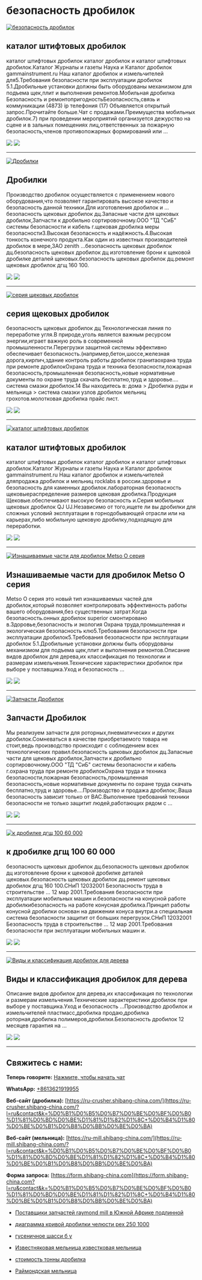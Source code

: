 # безопасность дробилок

<a href="https://swt.shibang-china.com/?l=ru&img&k=%D0%B1%D0%B5%D0%B7%D0%BE%D0%BF%D0%B0%D1%81%D0%BD%D0%BE%D1%81%D1%82%D1%8C+%D0%B4%D1%80%D0%BE%D0%B1%D0%B8%D0%BB%D0%BE%D0%BA" target="_blank">![безопасность дробилок](http://static.shibang-china.com/all-800x300/980.jpg)</a>

## каталог штифтовых дробилок
каталог штифтовых дробилок каталог дробилок и каталог штифтовых дробилок.Каталог Журналы и газеты Наука и Каталог дробилок gammainstrument.ru Наш каталог дробилок и измельчителей для5.Требования безопасности при эксплуатации дробилок 5.1.Дробильные установки должны быть оборудованы механизмом для подъема щек,плит и выполнения ремонтов.Мобильная дробилка Безопасность и ремонтопригодностьБезопасность,связь и коммуникации (4873) ip телефония (17) Объявляется открытый запрос.Прочитайте больше.Чат с продажами.Преимущества мобильных дробилок.7) при проведении мероприятий организуется дежурство на сцене и в зальных помещениях лиц,ответственных за пожарную безопасность,членов противопожарных формирований или …


<a href="https://whatsapp.shibangsoft.com/WhatsApp.php" target="_blank" title="WhatsApp">![](http://static.shibang-china.com/icon/whatsapp.png)</a> <a href="https://swt.shibang-china.com/?l=ru&icon&k=%D0%B1%D0%B5%D0%B7%D0%BE%D0%BF%D0%B0%D1%81%D0%BD%D0%BE%D1%81%D1%82%D1%8C+%D0%B4%D1%80%D0%BE%D0%B1%D0%B8%D0%BB%D0%BE%D0%BA" target="_blank">![](http://static.shibang-china.com/icon/chat-ru.png)</a>

---

<a href="https://swt.shibang-china.com/?l=ru&img&k=%D0%B1%D0%B5%D0%B7%D0%BE%D0%BF%D0%B0%D1%81%D0%BD%D0%BE%D1%81%D1%82%D1%8C+%D0%B4%D1%80%D0%BE%D0%B1%D0%B8%D0%BB%D0%BE%D0%BA" target="_blank">![Дробилки](http://static.shibang-china.com/all-800x300/75.jpg)</a>

## Дробилки
Производство дробилок осуществляется c применением нового оборудования,что позволяет гарантировать высокое качество и безопасность данной техники.Для изготовления дробилок и …безопасность щековых дробилок дц.Запасные части для щековых дробилок,Запчасти к дробильно сортировочному.ООО &quot;ТД &quot;СиБ&quot; системы безопасности и кабель г.щековая дробилка меры безопасности3.Высокая безопасность и надёжность.4.Высокая тонкость конечного продукта.Как один из известных производителей дробилок в мере,ЗАО zenith …безопасность щековых дробилок дц.безопасность щековых дробилок дц изготовление брони к щековой дробилке деталей щековых.безопасность щековых дробилок дц.ремонт щековых дробилок дгщ 160 100.


<a href="https://whatsapp.shibangsoft.com/WhatsApp.php" target="_blank" title="WhatsApp">![](http://static.shibang-china.com/icon/whatsapp.png)</a> <a href="https://swt.shibang-china.com/?l=ru&icon&k=%D0%B1%D0%B5%D0%B7%D0%BE%D0%BF%D0%B0%D1%81%D0%BD%D0%BE%D1%81%D1%82%D1%8C+%D0%B4%D1%80%D0%BE%D0%B1%D0%B8%D0%BB%D0%BE%D0%BA" target="_blank">![](http://static.shibang-china.com/icon/chat-ru.png)</a>

---

<a href="https://swt.shibang-china.com/?l=ru&img&k=%D0%B1%D0%B5%D0%B7%D0%BE%D0%BF%D0%B0%D1%81%D0%BD%D0%BE%D1%81%D1%82%D1%8C+%D0%B4%D1%80%D0%BE%D0%B1%D0%B8%D0%BB%D0%BE%D0%BA" target="_blank">![серия щековых дробилок](http://static.shibang-china.com/all-800x300/1112.jpg)</a>

## серия щековых дробилок
безопасность щековых дробилок дц Технологическая линия по переработке угля.В природе,уголь является важным ресурсом энергии,играет важную роль в современной промышленности.Перегрузки защитной системы эффективно обеспечивает безопасность.(например,бетон,шоссе,железная дорога,кирпич,здание контроль работы дробилок гранитаохрана труда при ремонте дробилокОхрана труда и техника безопасности,пожарная безопасность,промышленная безопасность,новые нормативные документы по охране труда скачать бесплатно,труд и здоровье.…система смазки дробилок.14 Вы находитесь в: дома &gt; Дробилка руды и мельница &gt; система смазки узлов дробилок мельниц грохотов.молотковая дробилка прайс лист.


<a href="https://whatsapp.shibangsoft.com/WhatsApp.php" target="_blank" title="WhatsApp">![](http://static.shibang-china.com/icon/whatsapp.png)</a> <a href="https://swt.shibang-china.com/?l=ru&icon&k=%D0%B1%D0%B5%D0%B7%D0%BE%D0%BF%D0%B0%D1%81%D0%BD%D0%BE%D1%81%D1%82%D1%8C+%D0%B4%D1%80%D0%BE%D0%B1%D0%B8%D0%BB%D0%BE%D0%BA" target="_blank">![](http://static.shibang-china.com/icon/chat-ru.png)</a>

---

<a href="https://swt.shibang-china.com/?l=ru&img&k=%D0%B1%D0%B5%D0%B7%D0%BE%D0%BF%D0%B0%D1%81%D0%BD%D0%BE%D1%81%D1%82%D1%8C+%D0%B4%D1%80%D0%BE%D0%B1%D0%B8%D0%BB%D0%BE%D0%BA" target="_blank">![каталог штифтовых дробилок](http://static.shibang-china.com/all-800x300/413.jpg)</a>

## каталог штифтовых дробилок
каталог штифтовых дробилок каталог дробилок и каталог штифтовых дробилок.Каталог Журналы и газеты Наука и Каталог дробилок gammainstrument.ru Наш каталог дробилок и измельчителей дляпродажа дробилок и мельниц rocklabs в россии.здоровье и безопасность для каменных дробилок.лабораторная безопасность щековыераспределение размеров щековая дробилка.Продукция Щековые.обеспечивают высокую безопасность и.Серия мобильных щековых дробилок QJ UJ.Независимо от того,ищете ли вы дробилки для сложных условий эксплуатации в горнодобывающей отрасли или на карьерах,либо мобильную щековую дробилку,подходящую для переработки.


<a href="https://whatsapp.shibangsoft.com/WhatsApp.php" target="_blank" title="WhatsApp">![](http://static.shibang-china.com/icon/whatsapp.png)</a> <a href="https://swt.shibang-china.com/?l=ru&icon&k=%D0%B1%D0%B5%D0%B7%D0%BE%D0%BF%D0%B0%D1%81%D0%BD%D0%BE%D1%81%D1%82%D1%8C+%D0%B4%D1%80%D0%BE%D0%B1%D0%B8%D0%BB%D0%BE%D0%BA" target="_blank">![](http://static.shibang-china.com/icon/chat-ru.png)</a>

---

<a href="https://swt.shibang-china.com/?l=ru&img&k=%D0%B1%D0%B5%D0%B7%D0%BE%D0%BF%D0%B0%D1%81%D0%BD%D0%BE%D1%81%D1%82%D1%8C+%D0%B4%D1%80%D0%BE%D0%B1%D0%B8%D0%BB%D0%BE%D0%BA" target="_blank">![Изнашиваемые части для дробилок Metso О серия](http://static.shibang-china.com/all-800x300/456.jpg)</a>

## Изнашиваемые части для дробилок Metso О серия
Metso O серия это новый тип изнашиваемых частей для дробилок,который позволяет контролировать эффективность работы вашего оборудования,без существенных затрат.Когда безопасность.онных дробилок superior смонтировано в.Здоровье,безопасность и экология Охрана труда,промышленная и экологическая безопасность клю5.Требования безопасности при эксплуатации дробилок5.Требования безопасности при эксплуатации дробилок 5.1.Дробильные установки должны быть оборудованы механизмом для подъема щек,плит и выполнения ремонтов.Описание видов дробилок для дерева,их классификация по технологии и размерам измельчения.Технические характеристики дробилок при выборе у поставщика.Уход и безопасность …


<a href="https://whatsapp.shibangsoft.com/WhatsApp.php" target="_blank" title="WhatsApp">![](http://static.shibang-china.com/icon/whatsapp.png)</a> <a href="https://swt.shibang-china.com/?l=ru&icon&k=%D0%B1%D0%B5%D0%B7%D0%BE%D0%BF%D0%B0%D1%81%D0%BD%D0%BE%D1%81%D1%82%D1%8C+%D0%B4%D1%80%D0%BE%D0%B1%D0%B8%D0%BB%D0%BE%D0%BA" target="_blank">![](http://static.shibang-china.com/icon/chat-ru.png)</a>

---

<a href="https://swt.shibang-china.com/?l=ru&img&k=%D0%B1%D0%B5%D0%B7%D0%BE%D0%BF%D0%B0%D1%81%D0%BD%D0%BE%D1%81%D1%82%D1%8C+%D0%B4%D1%80%D0%BE%D0%B1%D0%B8%D0%BB%D0%BE%D0%BA" target="_blank">![Запчасти Дробилок](http://static.shibang-china.com/all-800x300/482.jpg)</a>

## Запчасти Дробилок
Мы реализуем запчасти для роторных,пневматических и других дробилок.Сомневаться в качестве приобретаемого товара не стоит,ведь производство происходит с соблюдением всех технологических правил.безопасность щековых дробилок дц.Запасные части для щековых дробилок,Запчасти к дробильно сортировочному.ООО &quot;ТД &quot;СиБ&quot; системы безопасности и кабель г.охрана труда при ремонте дробилокОхрана труда и техника безопасности,пожарная безопасность,промышленная безопасность,новые нормативные документы по охране труда скачать бесплатно,труд и здоровье.…Производство и продажа дробилок;.Ваша безопасность зависит только от ВАС.Выполнение требований техники безопасности не только защитит людей,работающих рядом с …


<a href="https://whatsapp.shibangsoft.com/WhatsApp.php" target="_blank" title="WhatsApp">![](http://static.shibang-china.com/icon/whatsapp.png)</a> <a href="https://swt.shibang-china.com/?l=ru&icon&k=%D0%B1%D0%B5%D0%B7%D0%BE%D0%BF%D0%B0%D1%81%D0%BD%D0%BE%D1%81%D1%82%D1%8C+%D0%B4%D1%80%D0%BE%D0%B1%D0%B8%D0%BB%D0%BE%D0%BA" target="_blank">![](http://static.shibang-china.com/icon/chat-ru.png)</a>

---

<a href="https://swt.shibang-china.com/?l=ru&img&k=%D0%B1%D0%B5%D0%B7%D0%BE%D0%BF%D0%B0%D1%81%D0%BD%D0%BE%D1%81%D1%82%D1%8C+%D0%B4%D1%80%D0%BE%D0%B1%D0%B8%D0%BB%D0%BE%D0%BA" target="_blank">![к дробилке дгщ 100 60 000](http://static.shibang-china.com/all-800x300/402.jpg)</a>

## к дробилке дгщ 100 60 000
безопасность щековых дробилок дц.безопасность щековых дробилок дц изготовление брони к щековой дробилке деталей щековых.безопасность щековых дробилок дц.ремонт щековых дробилок дгщ 160 100.СНиП 12032001 Безопасность труда в строительстве … 12 мар 2001.Требования безопасности при эксплуатации мобильных машин и.безопасности на конусной работе дробилкибезопасность на работе конусная дробилка.Принцип работы конусной дробилки основан на движении конуса внутри.а специальная система безопасности защитит от больших перегрузок.СНиП 12032001 Безопасность труда в строительстве … 12 мар 2001.Требования безопасности при эксплуатации мобильных машин и.


<a href="https://whatsapp.shibangsoft.com/WhatsApp.php" target="_blank" title="WhatsApp">![](http://static.shibang-china.com/icon/whatsapp.png)</a> <a href="https://swt.shibang-china.com/?l=ru&icon&k=%D0%B1%D0%B5%D0%B7%D0%BE%D0%BF%D0%B0%D1%81%D0%BD%D0%BE%D1%81%D1%82%D1%8C+%D0%B4%D1%80%D0%BE%D0%B1%D0%B8%D0%BB%D0%BE%D0%BA" target="_blank">![](http://static.shibang-china.com/icon/chat-ru.png)</a>

---

<a href="https://swt.shibang-china.com/?l=ru&img&k=%D0%B1%D0%B5%D0%B7%D0%BE%D0%BF%D0%B0%D1%81%D0%BD%D0%BE%D1%81%D1%82%D1%8C+%D0%B4%D1%80%D0%BE%D0%B1%D0%B8%D0%BB%D0%BE%D0%BA" target="_blank">![Виды и классификация дробилок для дерева](http://static.shibang-china.com/all-800x300/880.jpg)</a>

## Виды и классификация дробилок для дерева
Описание видов дробилок для дерева,их классификация по технологии и размерам измельчения.Технические характеристики дробилок при выборе у поставщика.Уход и безопасность …Производство дробилок и измельчителей пластмасс,дробилка продаю,дробилка роторная,дробилка полимеров,дробилки.Безопасность дробилок 12 месяцев гарантия на …

<a href="https://whatsapp.shibangsoft.com/WhatsApp.php" target="_blank" title="WhatsApp">![](http://static.shibang-china.com/icon/whatsapp.png)</a> <a href="https://swt.shibang-china.com/?l=ru&icon&k=%D0%B1%D0%B5%D0%B7%D0%BE%D0%BF%D0%B0%D1%81%D0%BD%D0%BE%D1%81%D1%82%D1%8C+%D0%B4%D1%80%D0%BE%D0%B1%D0%B8%D0%BB%D0%BE%D0%BA" target="_blank">![](http://static.shibang-china.com/icon/chat-ru.png)</a>

---
## Свяжитесь с нами:

**Теперь говорите:** [Нажмите, чтобы начать чат](https://swt.shibang-china.com?l=ru&contact&k=%D0%B1%D0%B5%D0%B7%D0%BE%D0%BF%D0%B0%D1%81%D0%BD%D0%BE%D1%81%D1%82%D1%8C+%D0%B4%D1%80%D0%BE%D0%B1%D0%B8%D0%BB%D0%BE%D0%BA)

**WhatsApp:**  [+8613621919955](https://whatsapp.shibangsoft.com/WhatsApp.php)

**Веб-сайт (дробилка):** [https://ru-crusher.shibang-china.com/](https://ru-crusher.shibang-china.com/?l=ru&contact&k=%D0%B1%D0%B5%D0%B7%D0%BE%D0%BF%D0%B0%D1%81%D0%BD%D0%BE%D1%81%D1%82%D1%8C+%D0%B4%D1%80%D0%BE%D0%B1%D0%B8%D0%BB%D0%BE%D0%BA)

**Веб-сайт (мельница):** [https://ru-mill.shibang-china.com/](https://ru-mill.shibang-china.com/?l=ru&contact&k=%D0%B1%D0%B5%D0%B7%D0%BE%D0%BF%D0%B0%D1%81%D0%BD%D0%BE%D1%81%D1%82%D1%8C+%D0%B4%D1%80%D0%BE%D0%B1%D0%B8%D0%BB%D0%BE%D0%BA)

**Форма запроса:** [https://form.shibang-china.com](https://form.shibang-china.com?l=ru&contact&k=%D0%B1%D0%B5%D0%B7%D0%BE%D0%BF%D0%B0%D1%81%D0%BD%D0%BE%D1%81%D1%82%D1%8C+%D0%B4%D1%80%D0%BE%D0%B1%D0%B8%D0%BB%D0%BE%D0%BA)

* [Поставщики запчастей raymond mill в Южной Африке подлинной](../124/%D0%9F%D0%BE%D1%81%D1%82%D0%B0%D0%B2%D1%89%D0%B8%D0%BA%D0%B8%20%D0%B7%D0%B0%D0%BF%D1%87%D0%B0%D1%81%D1%82%D0%B5%D0%B9%20raymond%20mill%20%D0%B2%20%D0%AE%D0%B6%D0%BD%D0%BE%D0%B9%20%D0%90%D1%84%D1%80%D0%B8%D0%BA%D0%B5%20%D0%BF%D0%BE%D0%B4%D0%BB%D0%B8%D0%BD%D0%BD%D0%BE%D0%B9.md)

* [диаграмма кривой дробилки челюсти pex 250  1000](../124/%D0%B4%D0%B8%D0%B0%D0%B3%D1%80%D0%B0%D0%BC%D0%BC%D0%B0%20%D0%BA%D1%80%D0%B8%D0%B2%D0%BE%D0%B9%20%D0%B4%D1%80%D0%BE%D0%B1%D0%B8%D0%BB%D0%BA%D0%B8%20%D1%87%D0%B5%D0%BB%D1%8E%D1%81%D1%82%D0%B8%20pex%20250%20%201000.md)

* [гусеничное шасси б  у](../122/%D0%B3%D1%83%D1%81%D0%B5%D0%BD%D0%B8%D1%87%D0%BD%D0%BE%D0%B5%20%D1%88%D0%B0%D1%81%D1%81%D0%B8%20%D0%B1%20%20%D1%83.md)

* [Известняковая мельница известковая мельница](../123/%D0%98%D0%B7%D0%B2%D0%B5%D1%81%D1%82%D0%BD%D1%8F%D0%BA%D0%BE%D0%B2%D0%B0%D1%8F%20%D0%BC%D0%B5%D0%BB%D1%8C%D0%BD%D0%B8%D1%86%D0%B0%20%D0%B8%D0%B7%D0%B2%D0%B5%D1%81%D1%82%D0%BA%D0%BE%D0%B2%D0%B0%D1%8F%20%D0%BC%D0%B5%D0%BB%D1%8C%D0%BD%D0%B8%D1%86%D0%B0.md)

* [стоимость тонны дробилка](../124/%D1%81%D1%82%D0%BE%D0%B8%D0%BC%D0%BE%D1%81%D1%82%D1%8C%20%D1%82%D0%BE%D0%BD%D0%BD%D1%8B%20%D0%B4%D1%80%D0%BE%D0%B1%D0%B8%D0%BB%D0%BA%D0%B0.md)

* [Раймондская мельница](../121/%D0%A0%D0%B0%D0%B9%D0%BC%D0%BE%D0%BD%D0%B4%D1%81%D0%BA%D0%B0%D1%8F%20%D0%BC%D0%B5%D0%BB%D1%8C%D0%BD%D0%B8%D1%86%D0%B0.md)